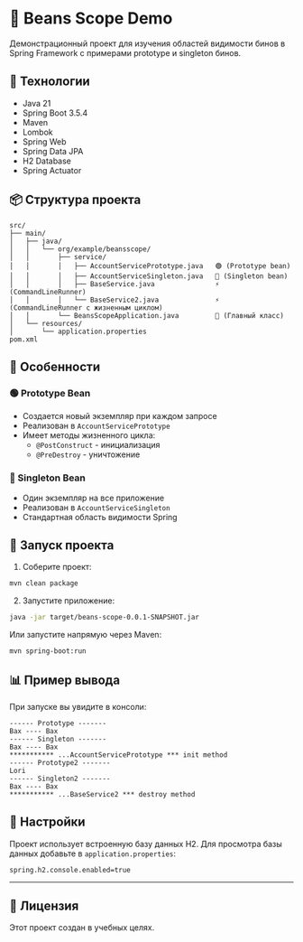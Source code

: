# 🌟 Beans Scope Demo

Демонстрационный проект для изучения областей видимости бинов в Spring Framework с примерами prototype и singleton бинов.

## 🚀 Технологии

- Java 21
- Spring Boot 3.5.4
- Maven
- Lombok
- Spring Web
- Spring Data JPA
- H2 Database
- Spring Actuator

## 📦 Структура проекта

```
src/
├── main/
│   ├── java/
│   │   └── org/example/beansscope/
│   │       ├── service/
│   │       │   ├── AccountServicePrototype.java   🟢 (Prototype bean)
│   │       │   ├── AccountServiceSingleton.java   🔵 (Singleton bean)
│   │       │   ├── BaseService.java               ⚡ (CommandLineRunner)
│   │       │   └── BaseService2.java              ⚡ (CommandLineRunner с жизненным циклом)
│   │       └── BeansScopeApplication.java         🎯 (Главный класс)
│   └── resources/
│       └── application.properties
pom.xml
```

## 🎯 Особенности

### 🟢 Prototype Bean
- Создается новый экземпляр при каждом запросе
- Реализован в `AccountServicePrototype`
- Имеет методы жизненного цикла:
  - `@PostConstruct` - инициализация
  - `@PreDestroy` - уничтожение

### 🔵 Singleton Bean
- Один экземпляр на все приложение
- Реализован в `AccountServiceSingleton`
- Стандартная область видимости Spring

## 🏃 Запуск проекта

1. Соберите проект:
```bash
mvn clean package
```

2. Запустите приложение:
```bash
java -jar target/beans-scope-0.0.1-SNAPSHOT.jar
```

Или запустите напрямую через Maven:
```bash
mvn spring-boot:run
```

## 📊 Пример вывода

При запуске вы увидите в консоли:
```
------ Prototype -------
Bax ---- Bax
------ Singleton -------
Bax ---- Bax
*********** ...AccountServicePrototype *** init method
------ Prototype2 -------
Lori
------ Singleton2 -------
Bax ---- Bax
*********** ...BaseService2 *** destroy method
```

## 🔧 Настройки

Проект использует встроенную базу данных H2. Для просмотра базы данных добавьте в `application.properties`:
```properties
spring.h2.console.enabled=true
```

---

## 📄 Лицензия

Этот проект создан в учебных целях.
